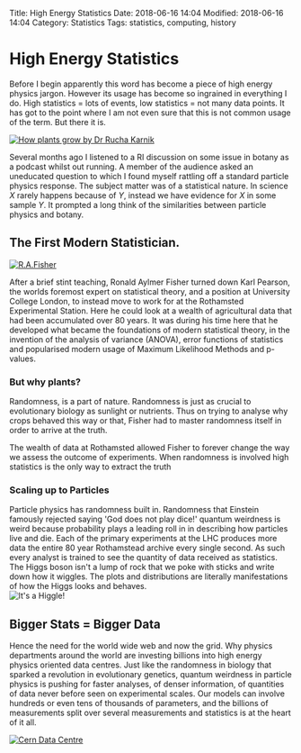 Title: High Energy Statistics
Date: 2018-06-16 14:04
Modified: 2018-06-16 14:04
Category: Statistics
Tags: statistics, computing, history

# High Energy Statistics
Before I begin apparently this word has become a piece of high energy physics jargon. However its usage has become so ingrained in everything I do. High statistics = lots of events, low statistics = not many data points. It has got to the point where I am not even sure that this is not common usage of the term. But there it is. 

[![How plants grow by Dr Rucha Karnik]({filename}/images/how-plants-grow.jpg)](https://royalsociety.org/science-events-and-lectures/2017/11/how-do-plants-grow/)

Several months ago I listened to a RI discussion on some issue in botany as a podcast whilst out running. A member of the audience asked an uneducated question to which I found myself rattling off a standard particle physics response. The subject matter was of a statistical nature. In science $X$ rarely happens because of $Y$, instead we have evidence for $X$ in some sample $Y$. It prompted a long think of the similarities between particle physics and botany. 

## The First Modern Statistician. 

[![R.A.Fisher]({filename}/images/Fisher.jpg)](https://en.wikipedia.org/wiki/Ronald_Fisher)

After a brief stint teaching, Ronald Aylmer Fisher turned down Karl Pearson, the worlds foremost expert on statistical theory, and a position at University College London, to instead move to work for at the Rothamsted Experimental Station. Here he could look at a wealth of agricultural data that had been accumulated over 80 years. It was during his time here that he developed what became the foundations of modern statistical theory, in the invention of the analysis of variance (ANOVA), error functions of statistics and popularised modern usage of Maximum Likelihood Methods and p-values.

### But why plants? 
Randomness, is a part of nature. Randomness is just as crucial to evolutionary biology as sunlight or nutrients. Thus on trying to analyse why crops behaved this way or that, Fisher had to master randomness itself in order to arrive at the truth. 

The wealth of data at Rothamsted allowed Fisher to forever change the way we assess the outcome of experiments. When randomness is involved high statistics is the only way to extract the truth

### Scaling up to Particles
Particle physics has randomness built in. Randomness that Einstein famously rejected saying 'God does not play dice!' quantum weirdness is weird because probability plays a leading roll in in describing how particles live and die. Each of the primary experiments at the LHC produces more data the entire 80 year Rothamstead archive every single second. As such every analyst is trained to see the quantity of data received as statistics. The Higgs boson isn't a lump of rock that we poke with sticks and write down how it wiggles. The plots and distributions are literally manifestations of how the Higgs looks and behaves.  
![It's a Higgle!]({filename}/images/HiggsWW.gif)

## Bigger Stats = Bigger Data
Hence the need for the world wide web and now the grid. Why physics departments around the world are investing billions into high energy physics oriented data centres. Just like the randomness in biology that sparked a revolution in evolutionary genetics, quantum weirdness in particle physics is pushing for faster analyses, of denser information, of quantities of data never before seen on experimental scales. Our models can involve hundreds or even tens of thousands of parameters, and the billions of measurements split over several measurements and statistics is at the heart of it all. 

[![Cern Data Centre]({filename}/images/datacentre.jpg)](https://youtu.be/dMwP7nEuDGA)